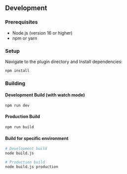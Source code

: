 ## Development

### Prerequisites

- Node.js (version 16 or higher)
- npm or yarn

### Setup

Navigate to the plugin directory and Install dependencies:

```bash
npm install
```

### Building

#### Development Build (with watch mode)
```bash
npm run dev
```

#### Production Build
```bash
npm run build
```

#### Build for specific environment
```bash
# Development build
node build.js

# Production build
node build.js production
```